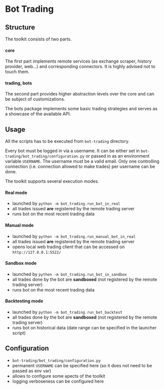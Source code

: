 # Bot Trading

## Structure
The toolkit consists of two parts.
#### core
The first part implements remote services (as exchange scraper, history provider, web...) and corresponding connectors.
It is highly advised not to touch them.

#### trading, bots
The second part provides higher abstraction levels over the core and can be subject of customizations.

The bots package implements some basic trading strategies and serves as a showcase of the available API.

## Usage
All the scripts has to be executed from `bot-trading` directory.

Every bot must be logged in via a username. It can be either set in `bot-trading/bot_trading/configuration.py` or passed in 
as an environment variable `USERNAME`. The username must be a valid email.
Only one controlling connection (i.e. connection allowed to make trades) per username can be done. 

The toolkit supports several execution modes.


#### Real mode
- launched by `python -m bot_trading.run_bot_in_real`
- all trades issued **are** registered by the remote trading server
- runs bot on the most recent trading data

#### Manual mode 
- launched by `python -m bot_trading.run_manual_bot_in_real`
- all trades issued **are** registered by the remote trading server
- opens local web trading client that can be accessed on `http://127.0.0.1:5522/`


#### Sandbox mode
- launched by `python -m bot_trading.run_bot_in_sandbox`
- all trades done by the bot are **sandboxed** (not registered by the remote trading server)
- runs bot on the most recent trading data

#### Backtesting mode
- launched by `python -m bot_trading.run_bot_backtest`
- all trades done by the bot are **sandboxed** (not registered by the remote trading server)
- runs bot on historical data (date range can be specified in the launcher script)


## Configuration
- `bot-trading/bot_trading/configuration.py`
- permanent `USERNAME` can be specified here (so it does not need to be passed as env var)
- allows to configure some apects of the toolkit
- logging verboseness can be configured here 
